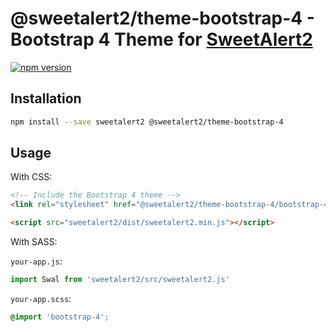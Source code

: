 # @sweetalert2/theme-bootstrap-4 - Bootstrap 4 Theme for [SweetAlert2](https://github.com/sweetalert2/sweetalert2)

[![npm version](https://img.shields.io/npm/v/@sweetalert2/theme-bootstrap-4.svg)](https://www.npmjs.com/package/@sweetalert2/theme-bootstrap-4)

Installation
------------

```sh
npm install --save sweetalert2 @sweetalert2/theme-bootstrap-4
```

Usage
-----

With CSS:

```html
<!-- Include the Bootstrap 4 theme -->
<link rel="stylesheet" href="@sweetalert2/theme-bootstrap-4/bootstrap-4.css">

<script src="sweetalert2/dist/sweetalert2.min.js"></script>
```

With SASS:

`your-app.js`:
```js
import Swal from 'sweetalert2/src/sweetalert2.js'
```

`your-app.scss`:
```scss
@import 'bootstrap-4';
```
